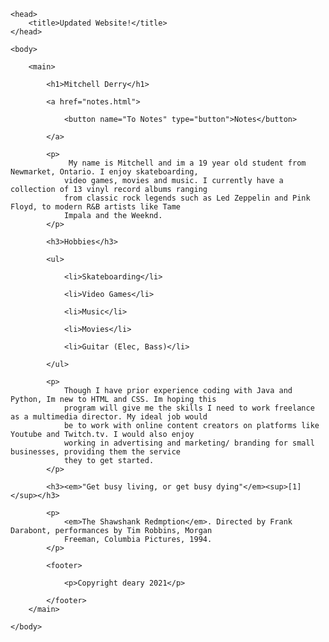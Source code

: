 <html>

    <head>
        <title>Updated Website!</title>
    </head>

    <body>

        <main>

            <h1>Mitchell Derry</h1>

            <a href="notes.html">

                <button name="To Notes" type="button">Notes</button>

            </a>

            <p>
                 My name is Mitchell and im a 19 year old student from Newmarket, Ontario. I enjoy skateboarding, 
                video games, movies and music. I currently have a collection of 13 vinyl record albums ranging 
                from classic rock legends such as Led Zeppelin and Pink Floyd, to modern R&B artists like Tame
                Impala and the Weeknd. 
            </p>

            <h3>Hobbies</h3>

            <ul>

                <li>Skateboarding</li>

                <li>Video Games</li>

                <li>Music</li>

                <li>Movies</li>

                <li>Guitar (Elec, Bass)</li>
            
            </ul>
            
            <p>
                Though I have prior experience coding with Java and Python, Im new to HTML and CSS. Im hoping this 
                program will give me the skills I need to work freelance as a multimedia director. My ideal job would 
                be to work with online content creators on platforms like Youtube and Twitch.tv. I would also enjoy 
                working in advertising and marketing/ branding for small businesses, providing them the service 
                they to get started.
            </p>

            <h3><em>"Get busy living, or get busy dying"</em><sup>[1]</sup></h3>

            <p>
                <em>The Shawshank Redmption</em>. Directed by Frank Darabont, performances by Tim Robbins, Morgan 
                Freeman, Columbia Pictures, 1994.
            </p>

            <footer>

                <p>Copyright deary 2021</p>

            </footer>
        </main>

    </body>

</html>